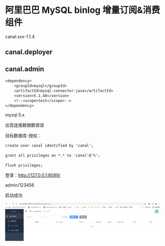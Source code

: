 # 阿里巴巴 MySQL binlog 增量订阅&消费组件

canal.xxx-1.1.4

## canal.deployer



## canal.admin

```
<dependency>
    <groupId>mysql</groupId>
    <artifactId>mysql-connector-java</artifactId>
    <version>5.1.48</version>
    <!--<scope>test</scope>-->
</dependency>
```



mysql 5.x

出现连接数据数错误





目标数据库-授权：

```
create user canal identified by 'canal';

grant all privileges on *.* to 'canal'@'%';

flush privileges;
```

登录：http://127.0.0.1:8089/

admin/123456

启动成功

![](image\Canal\canal.png)